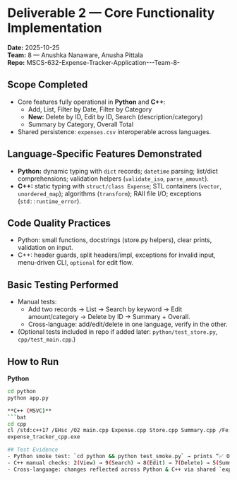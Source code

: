# Deliverable 2 — Core Functionality Implementation

**Date:** 2025-10-25  
**Team:** 8 — Anushka Nanaware, Anusha Pittala  
**Repo:** MSCS-632-Expense-Tracker-Application---Team-8-

## Scope Completed
- Core features fully operational in **Python** and **C++**:
  - Add, List, Filter by Date, Filter by Category
  - **New:** Delete by ID, Edit by ID, Search (description/category)
  - Summary by Category, Overall Total
- Shared persistence: `expenses.csv` interoperable across languages.

## Language-Specific Features Demonstrated
- **Python:** dynamic typing with `dict` records; `datetime` parsing; list/dict comprehensions; validation helpers (`validate_iso`, `parse_amount`).
- **C++:** static typing with `struct/class Expense`; STL containers (`vector`, `unordered_map`); algorithms (`transform`); RAII file I/O; exceptions (`std::runtime_error`).

## Code Quality Practices
- Python: small functions, docstrings (store.py helpers), clear prints, validation on input.
- C++: header guards, split headers/impl, exceptions for invalid input, menu-driven CLI, `optional` for edit flow.

## Basic Testing Performed
- Manual tests:
  - Add two records → List → Search by keyword → Edit amount/category → Delete by ID → Summary + Overall.
  - Cross-language: add/edit/delete in one language, verify in the other.
- (Optional tests included in repo if added later: `python/test_store.py`, `cpp/test_main.cpp`.)

## How to Run
**Python**
```bash
cd python
python app.py

**C++ (MSVC)**
```bat
cd cpp
cl /std:c++17 /EHsc /O2 main.cpp Expense.cpp Store.cpp Summary.cpp /Fe:expense_tracker_cpp.exe
expense_tracker_cpp.exe

## Test Evidence
- Python smoke test: `cd python && python test_smoke.py` → prints “✅ OK: smoke test passed”.
- C++ manual checks: 2(View) → 9(Search) → 8(Edit) → 7(Delete) → 5(Summary) → 6(Overall) → 0(Exit).
- Cross-language: changes reflected across Python & C++ via shared `expenses.csv`.

